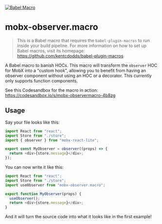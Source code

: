 [![Babel Macro](https://img.shields.io/badge/babel--macro-%F0%9F%8E%A3-f5da55.svg?style=flat-square)](https://github.com/kentcdodds/babel-plugin-macros)

# mobx-observer.macro

> This is a Babel macro that requires the `babel-plugin-macros` to run inside your build pipeline. For more information on how to set up Babel macros, visit its homepage: https://github.com/kentcdodds/babel-plugin-macros

A Babel macro to banish HOCs. This macro will transform the `observer` HOC for MobX into a "custom hook", allowing you to benefit from having an observer component without using an HOC or a decorator. This currently only supports function components.

See this Codesandbox for the macro in action: https://codesandbox.io/s/mobx-observermacro-4b8zg

## Usage

Say your file looks like this:

```js
import React from "react";
import Store from "./store";
import { observer } from "mobx-react-lite";

export const MyObserver = observer((props) => {
  return <div>{store.message}</div>;
});
```

You can now write it like this:

```js
import React from "react";
import Store from "./store";
import useObserver from "mobx-observer.macro";

export function MyObserver(props) {
  useObserver();
  return <div>{store.message}</div>;
}
```

And it will turn the source code into what it looks like in the first example!
